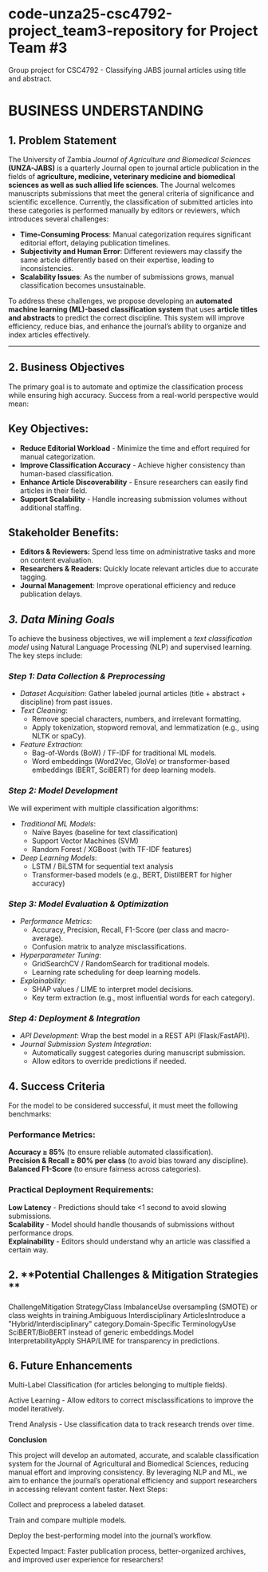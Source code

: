 # code-unza25-csc4792-project_team3-repository for Project Team #3

Group project for CSC4792 - Classifying JABS journal articles using title and abstract.

# **BUSINESS UNDERSTANDING**  

## **1. Problem Statement**  
The University of Zambia *Journal of Agriculture and Biomedical Sciences* **(UNZA-JABS)** is a quarterly Journal open to journal article publication in the fields of **agriculture, medicine, veterinary medicine and biomedical sciences as well as such allied life sciences**. The Journal welcomes manuscripts submissions that meet the general criteria of significance and scientific excellence. Currently, the classification of submitted articles into these categories is performed manually by editors or reviewers, which introduces several challenges:  

- **Time-Consuming Process**: Manual categorization requires significant editorial effort, delaying publication timelines.  
- **Subjectivity and Human Error**: Different reviewers may classify the same article differently based on their expertise, leading to inconsistencies.  
- **Scalability Issues**: As the number of submissions grows, manual classification becomes unsustainable.  

To address these challenges, we propose developing an **automated machine learning (ML)-based classification system** that uses **article titles and abstracts** to predict the correct discipline. This system will improve efficiency, reduce bias, and enhance the journal’s ability to organize and index articles effectively.  

---
## 2. **Business Objectives**
The primary goal is to automate and optimize the classification process while ensuring high accuracy. Success from a real-world perspective would mean:

## **Key Objectives:**
- **Reduce Editorial Workload** - Minimize the time and effort required for manual categorization.
- **Improve Classification Accuracy** - Achieve higher consistency than human-based classification.
- **Enhance Article Discoverability** - Ensure researchers can easily find articles in their field.
- **Support Scalability** - Handle increasing submission volumes without additional staffing.

## **Stakeholder Benefits:**
- **Editors & Reviewers:** Spend less time on administrative tasks and more on content evaluation.
- **Researchers & Readers:** Quickly locate relevant articles due to accurate tagging.
- **Journal Management**: Improve operational efficiency and reduce publication delays.

## *3. Data Mining Goals*  
To achieve the business objectives, we will implement a *text classification model* using Natural Language Processing (NLP) and supervised learning. The key steps include:  

### *Step 1: Data Collection & Preprocessing*  
- *Dataset Acquisition*: Gather labeled journal articles (title + abstract + discipline) from past issues.  
- *Text Cleaning*:  
  - Remove special characters, numbers, and irrelevant formatting.  
  - Apply tokenization, stopword removal, and lemmatization (e.g., using NLTK or spaCy).  
- *Feature Extraction*:  
  - Bag-of-Words (BoW) / TF-IDF for traditional ML models.  
  - Word embeddings (Word2Vec, GloVe) or transformer-based embeddings (BERT, SciBERT) for deep learning models.  

### *Step 2: Model Development*  
We will experiment with multiple classification algorithms:  
- *Traditional ML Models*:  
  - Naïve Bayes (baseline for text classification)  
  - Support Vector Machines (SVM)  
  - Random Forest / XGBoost (with TF-IDF features)  
- *Deep Learning Models*:  
  - LSTM / BiLSTM for sequential text analysis  
  - Transformer-based models (e.g., BERT, DistilBERT for higher accuracy)  

### *Step 3: Model Evaluation & Optimization*  
- *Performance Metrics*:  
  - Accuracy, Precision, Recall, F1-Score (per class and macro-average).  
  - Confusion matrix to analyze misclassifications.  
- *Hyperparameter Tuning*:  
  - GridSearchCV / RandomSearch for traditional models.  
  - Learning rate scheduling for deep learning models.  
- *Explainability*:  
  - SHAP values / LIME to interpret model decisions.  
  - Key term extraction (e.g., most influential words for each category).  

### *Step 4: Deployment & Integration*  
- *API Development*: Wrap the best model in a REST API (Flask/FastAPI).  
- *Journal Submission System Integration*:  
  - Automatically suggest categories during manuscript submission.  
  - Allow editors to override predictions if needed.
    
## **4. Success Criteria**  
For the model to be considered successful, it must meet the following benchmarks:  

### **Performance Metrics:**  
**Accuracy ≥ 85%** (to ensure reliable automated classification).  
**Precision & Recall ≥ 80% per class** (to avoid bias toward any discipline).  
**Balanced F1-Score** (to ensure fairness across categories).  

### **Practical Deployment Requirements:**  
**Low Latency** - Predictions should take <1 second to avoid slowing submissions.  
**Scalability** - Model should handle thousands of submissions without performance drops.  
**Explainability** - Editors should understand why an article was classified a certain way.  

## 2. **Potential Challenges & Mitigation Strategies **
ChallengeMitigation StrategyClass ImbalanceUse oversampling (SMOTE) or class weights in training.Ambiguous Interdisciplinary ArticlesIntroduce a "Hybrid/Interdisciplinary" category.Domain-Specific TerminologyUse SciBERT/BioBERT instead of generic embeddings.Model InterpretabilityApply SHAP/LIME for transparency in predictions.

## 6. **Future Enhancements**
Multi-Label Classification (for articles belonging to multiple fields).

Active Learning - Allow editors to correct misclassifications to improve the model iteratively.

Trend Analysis - Use classification data to track research trends over time.

**Conclusion**

This project will develop an automated, accurate, and scalable classification system for the Journal of Agricultural and Biomedical Sciences, reducing manual effort and improving consistency. By leveraging NLP and ML, we aim to enhance the journal’s operational efficiency and support researchers in accessing relevant content faster. Next Steps:

Collect and preprocess a labeled dataset.

Train and compare multiple models.

Deploy the best-performing model into the journal’s workflow.

Expected Impact: Faster publication process, better-organized archives, and improved user experience for researchers!


